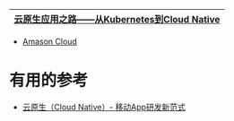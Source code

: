 
[云原生应用之路——从Kubernetes到Cloud Native](https://jimmysong.io/kubernetes-handbook/cloud-native/from-kubernetes-to-cloud-native.html)|
---|


* [Amason Cloud](https://github.com/stevenli91748/Cloud/blob/master/Amason%20Cloud.md)


# 有用的参考

* [云原生（Cloud Native）- 移动App研发新范式](https://www.douban.com/note/638744953/)



